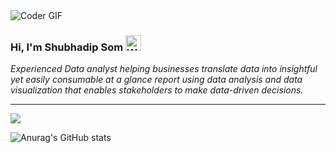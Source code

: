 

<img alt="Coder GIF"  src="https://cdna.artstation.com/p/assets/images/images/028/102/058/original/pixel-jeff-matrix-s.gif?1593487263"/>




### Hi, I'm Shubhadip Som <img src="https://raw.githubusercontent.com/Tarikul-Islam-Anik/Animated-Fluent-Emojis/master/Emojis/Hand%20gestures/Waving%20Hand.png" alt="Waving Hand" width="25" height="25" />                                   
<i>Experienced Data analyst helping businesses translate data into insightful yet easily consumable at a glance report using data analysis and data visualization that enables stakeholders to make data-driven decisions.</i>

<hr noshade></hr>

![](https://komarev.com/ghpvc/?username=DataDetective101d&style=flat&color=green)   




![Anurag's GitHub stats](https://github-readme-stats.vercel.app/api?username=Datadetective101&show_icons=true&theme=radical)
